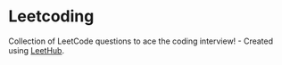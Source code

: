 # Leetcoding
Collection of LeetCode questions to ace the coding interview! - Created using [LeetHub](https://github.com/QasimWani/LeetHub).
